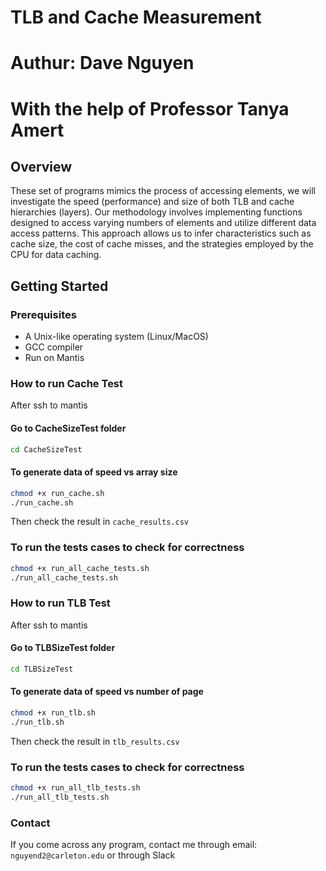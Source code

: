 # TLB and Cache Measurement

# Authur: Dave Nguyen
# With the help of Professor Tanya Amert

## Overview

These set of programs mimics the process of accessing elements, we will investigate the speed (performance) and size of both TLB and cache hierarchies (layers). Our methodology involves implementing functions designed to access varying numbers of elements and utilize different data access patterns. This approach allows us to infer characteristics such as cache size, the cost of cache misses, and the strategies employed by the CPU for data caching.

## Getting Started

### Prerequisites

- A Unix-like operating system (Linux/MacOS)
- GCC compiler
- Run on Mantis

### How to run Cache Test

After ssh to mantis

#### Go to CacheSizeTest folder

```bash
cd CacheSizeTest
```

#### To generate data of speed vs array size

```bash
chmod +x run_cache.sh
./run_cache.sh
```

Then check the result in `cache_results.csv`

### To run the tests cases to check for correctness

```bash
chmod +x run_all_cache_tests.sh
./run_all_cache_tests.sh
```

### How to run TLB Test

After ssh to mantis

#### Go to TLBSizeTest folder

```bash
cd TLBSizeTest
```

#### To generate data of speed vs number of page

```bash
chmod +x run_tlb.sh
./run_tlb.sh
```

Then check the result in `tlb_results.csv`

### To run the tests cases to check for correctness

```bash
chmod +x run_all_tlb_tests.sh
./run_all_tlb_tests.sh
```

### Contact

If you come across any program, contact me through email: `nguyend2@carleton.edu` or through Slack